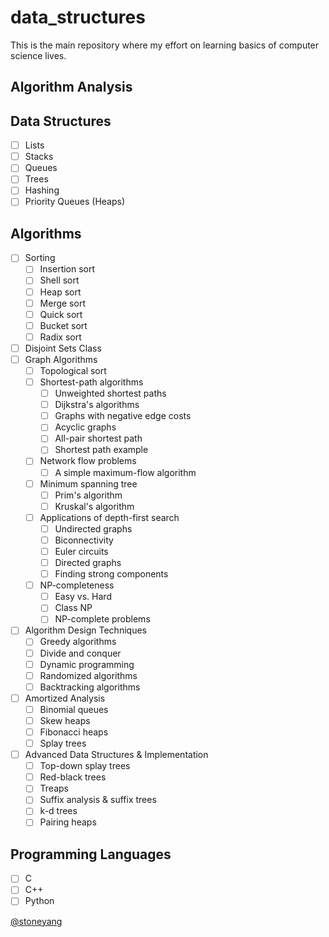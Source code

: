 data_structures
===============

This is the main repository where my effort on learning basics of computer science lives.

## Algorithm Analysis

## Data Structures

- [ ] Lists
- [ ] Stacks
- [ ] Queues
- [ ] Trees
- [ ] Hashing
- [ ] Priority Queues (Heaps)

## Algorithms

- [ ] Sorting
  - [ ] Insertion sort
  - [ ] Shell sort
  - [ ] Heap sort
  - [ ] Merge sort
  - [ ] Quick sort
  - [ ] Bucket sort
  - [ ] Radix sort
- [ ] Disjoint Sets Class
- [ ] Graph Algorithms
  - [ ] Topological sort
  - [ ] Shortest-path algorithms
    - [ ] Unweighted shortest paths
	- [ ] Dijkstra's algorithms
	- [ ] Graphs with negative edge costs
	- [ ] Acyclic graphs
	- [ ] All-pair shortest path
	- [ ] Shortest path example
  - [ ] Network flow problems
    - [ ] A simple maximum-flow algorithm
  - [ ] Minimum spanning tree
    - [ ] Prim's algorithm
	- [ ] Kruskal's algorithm
  - [ ] Applications of depth-first search
    - [ ] Undirected graphs
	- [ ] Biconnectivity
	- [ ] Euler circuits
	- [ ] Directed graphs
	- [ ] Finding strong components
  - [ ] NP-completeness
    - [ ] Easy vs. Hard
	- [ ] Class NP
	- [ ] NP-complete problems
- [ ] Algorithm Design Techniques
  - [ ] Greedy algorithms
  - [ ] Divide and conquer
  - [ ] Dynamic programming
  - [ ] Randomized algorithms
  - [ ] Backtracking algorithms
- [ ] Amortized Analysis
  - [ ] Binomial queues
  - [ ] Skew heaps
  - [ ] Fibonacci heaps
  - [ ] Splay trees
- [ ] Advanced Data Structures & Implementation
  - [ ] Top-down splay trees
  - [ ] Red-black trees
  - [ ] Treaps
  - [ ] Suffix analysis & suffix trees
  - [ ] k-d trees
  - [ ] Pairing heaps

## Programming Languages

- [ ] C
- [ ] C++
- [ ] Python

[@stoneyang](https://github.com/stoneyang)